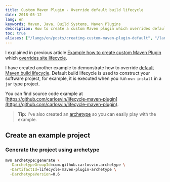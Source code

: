 ```yaml
---
title: Custom Maven Plugin - Override default build lifecycle
date: 2018-05-12
lang: en
keywords: Maven, Java, Build Systems, Maven Plugins
description: How to create a custom Maven plugin which overrides default build lifecycle
toc: true
aliases: ["/langs/en/posts/creating-custom-maven-plugin-default", "/langs/es/posts/creating-custom-maven-plugin-default"]
---
```


I explained in previous article [Example how to create custom Maven Plugin](/langs/en/posts/creating-custom-maven-plugin) which [overrides site lifecycle](https://maven.apache.org/ref/3.5.3/maven-core/lifecycles.html#site_Lifecycle).

I have created another example to demonstrate how to override [default Maven build lifecycle](https://maven.apache.org/ref/3.5.3/maven-core/lifecycles.html#default_Lifecycle). Default build lifecycle is used to construct your software project, for example, it is executed when you run `mvn install` in a `jar` type project.

You can find source code example at [https://github.com/carlosvin/lifecycle-maven-plugin](https://github.com/carlosvin/lifecycle-maven-plugin).

> **Tip:** I've also created an [archetype](https://maven.apache.org/guides/introduction/introduction-to-archetypes.html) so you can easily play with the example.

## Create an example project

### Generate the project using archetype

```bash
mvn archetype:generate \
  -DarchetypeGroupId=com.github.carlosvin.archetype \
  -DartifactId=lifecycle-maven-plugin-archetype \
  -DarchetypeVersion=0.6
```
